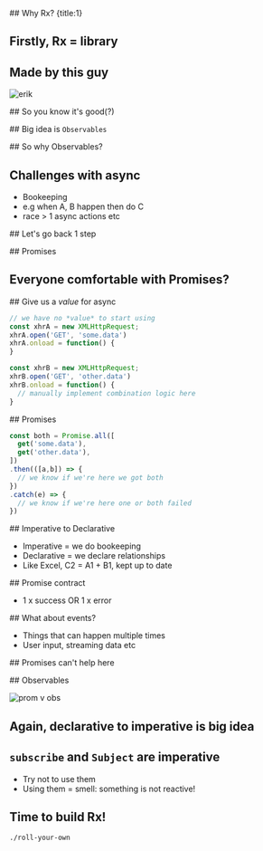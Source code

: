 ## Why Rx?
{title:1}

## Firstly, Rx = library

## Made by this guy

![erik](img/erik.jpg)

## So you know it's good(?)

## Big idea is `Observables`

## So why Observables?

## Challenges with async

- Bookeeping
- e.g when A, B happen then do C
- race > 1 async actions etc

## Let's go back 1 step

## Promises

## Everyone comfortable with Promises?

## Give us a *value* for async

```javascript
// we have no *value* to start using
const xhrA = new XMLHttpRequest;
xhrA.open('GET', 'some.data')
xhrA.onload = function() {
}

const xhrB = new XMLHttpRequest;
xhrB.open('GET', 'other.data')
xhrB.onload = function() {
  // manually implement combination logic here
}
```

## Promises

```javascript
const both = Promise.all([
  get('some.data'),
  get('other.data'),
])
.then(([a,b]) => {
  // we know if we're here we got both
})
.catch(e) => {
  // we know if we're here one or both failed
})
```

## Imperative to Declarative

- Imperative = we do bookeeping
- Declarative = we declare relationships
- Like Excel, C2 = A1 + B1, kept up to date

## Promise contract

- 1 x success OR 1 x error

## What about events?

- Things that can happen multiple times
- User input, streaming data etc

## Promises can't help here

## Observables

![prom v obs](img/promises-v-observables.jpeg)

## Again, declarative to imperative is big idea

## `subscribe` and `Subject` are imperative

- Try not to use them
- Using them = smell: something is not reactive!


## Time to build Rx!

    ./roll-your-own






